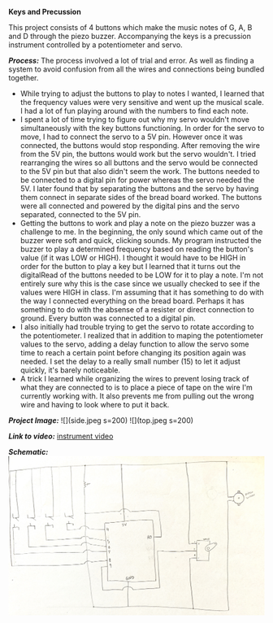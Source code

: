 
**Keys and Precussion**

This project consists of 4 buttons which make the music notes of G, A, B and D through the piezo buzzer. Accompanying the keys is a precussion instrument controlled by a potentiometer and servo. 

***Process:***
The process involved a lot of trial and error. As well as finding a system to avoid confusion from all the wires and connections being bundled together.
- While trying to adjust the buttons to play to notes I wanted, I learned that the frequency values were very sensitive and went up the musical scale. I had a lot of fun playing around with the numbers to find each note. 
- I spent a lot of time trying to figure out why my servo wouldn't move simultaneously with the key buttons functioning. In order for the servo to move, I had to connect the servo to a 5V pin. However once it was connected, the buttons would stop responding. After removing the wire from the 5V pin, the buttons would work but the servo wouldn't. I tried rearranging the wires so all buttons and the servo would be connected to the 5V pin but that also didn't seem the work. The buttons needed to be connected to a digital pin for power whereas the servo needed the 5V. I later found that by separating the buttons and the servo by having them connect in separate sides of the bread board worked. The buttons were all connected and powered by the digital pins and the servo separated, connected to the 5V pin. 
- Getting the buttons to work and play a note on the piezo buzzer was a challenge to me. In the beginning, the only sound which came out of the buzzer were soft and quick, clicking sounds. My program instructed the buzzer to play a determined frequency based on reading the button's value (if it was LOW or HIGH). I thought it would have to be HIGH in order for the button to play a key but I learned that it turns out the digitalRead of the buttons needed to be LOW for it to play a note. I'm not entirely sure why this is the case since we usually checked to see if the values were HIGH in class. I'm assuming that it has something to do with the way I connected everything on the bread board. Perhaps it has something to do with the absense of a resister or direct connection to ground. Every button was connected to a digital pin.
- I also initially had trouble trying to get the servo to rotate according to the potentiometer. I realized that in addition to maping the potentiometer values to the servo, adding a delay function to allow the servo some time to reach a certain point before changing its position again was needed. I set the delay to a really small number (15) to let it adjust quickly, it's barely noticeable. 
- A trick I learned while organizing the wires to prevent losing track of what they are connected to is to place a piece of tape on the wire I'm currently working with. It also prevents me from pulling out the wrong wire and having to look where to put it back. 

***Project Image:***
![](side.jpeg s=200)
![](top.jpeg s=200)


***Link to video:*** 
[instrument video](https://youtu.be/RgEzpMnkCD0) 

***Schematic:*** 
![](instrument_schematic.jpeg)
